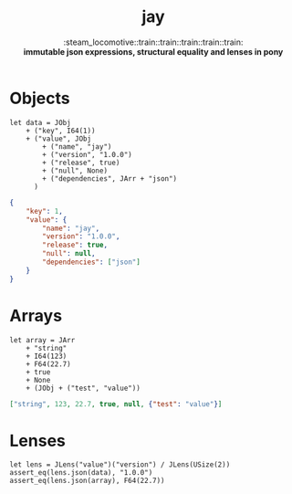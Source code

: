 <h1 align="center">jay</h1>

<div align="center">
  :steam_locomotive::train::train::train::train::train:
</div>
<div align="center">
  <strong>immutable json expressions, structural equality and lenses in pony</strong>
</div>
<br />

# Objects
```pony
let data = JObj
	+ ("key", I64(1))
	+ ("value", JObj
		+ ("name", "jay")
		+ ("version", "1.0.0")
		+ ("release", true)
		+ ("null", None)
		+ ("dependencies", JArr + "json") 
	  )
```
```json
{
	"key": 1,
	"value": {
		"name": "jay",
		"version": "1.0.0",
		"release": true,
		"null": null,
		"dependencies": ["json"]
	}
}
```

# Arrays
```pony
let array = JArr
	+ "string"
	+ I64(123)
	+ F64(22.7)
	+ true
	+ None
	+ (JObj + ("test", "value"))
```
```json
["string", 123, 22.7, true, null, {"test": "value"}]
```

# Lenses
```pony
let lens = JLens("value")("version") / JLens(USize(2))
assert_eq(lens.json(data), "1.0.0")
assert_eq(lens.json(array), F64(22.7))
```